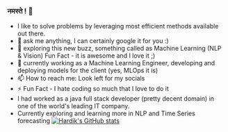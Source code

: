 ### नमस्ते ! 🙏 

<!--
**pachgadehardik/pachgadehardik** is a ✨ _special_ ✨ repository because its `README.md` (this file) appears on your GitHub profile.

Here are some ideas to get you started:

- 
- 🌱 I’m currently learning ...
- 👯 I’m looking to collaborate on ...
- 🤔 I’m looking for help with ...
- 💬 Ask me about ...
- 📫 How to reach me: ...
- 😄 Pronouns: ...
- ⚡ Fun fact: ...
-->
-  I like to solve problems by leveraging most efficient methods available out there. 
- 💬 ask me anything, I can certainly google it for you :)
- 🌱 exploring this new buzz, something called as Machine Learning (NLP & Vision) Fun Fact - it is awesome and I love it ;) 
- 🔭 currently working as a Machine Learning Engineer, developing and deploying models for the client (yes, MLOps it is)
- 📫 How to reach me: Look left for my socials
- ⚡ Fun Fact - I hate coding so much that I love to do it
- I had worked as a java full stack developer (pretty decent domain) in one of the world's leading IT company. 
- Currently exploring and learning more in NLP and Time Series forecasting
[![Hardik's GitHub stats](https://github-readme-stats.vercel.app/api?username=pachgadehardik)](https://github.com/anuraghazra/github-readme-stats)
